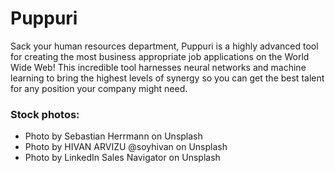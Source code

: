 # Puppuri

Sack your human resources department, Puppuri is a highly advanced tool for creating the most business appropriate job applications on the World Wide Web! This incredible tool harnesses neural networks and machine learning to bring the highest levels of synergy so you can get the best talent for any position your company might need.

### Stock photos:

- Photo by Sebastian Herrmann on Unsplash
- Photo by HIVAN ARVIZU @soyhivan on Unsplash
- Photo by LinkedIn Sales Navigator on Unsplash